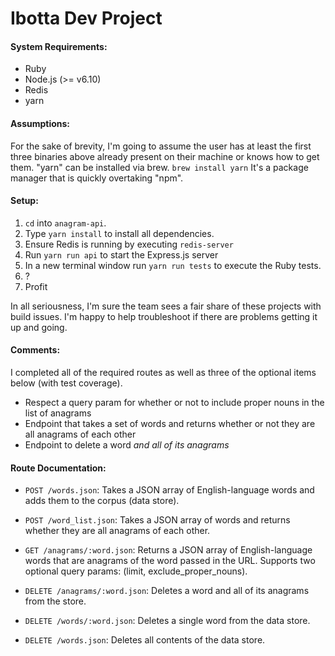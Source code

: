 # Ibotta Dev Project
#### System Requirements:
- Ruby
- Node.js (>= v6.10)
- Redis
- yarn

#### Assumptions:
For the sake of brevity, I'm going to assume the user has at least the first three binaries above already present on their machine or knows how to get them. "yarn" can be installed via brew. `brew install yarn` It's a package manager that is quickly overtaking "npm".

#### Setup:
1. `cd` into `anagram-api`.
2. Type `yarn install` to install all dependencies.
3. Ensure Redis is running by executing `redis-server`
4. Run `yarn run api` to start the Express.js server
5. In a new terminal window run `yarn run tests` to execute the Ruby tests.
6. ?
7. Profit

In all seriousness, I'm sure the team sees a fair share of these projects with build issues. I'm happy to help troubleshoot if there are problems getting it up and going.

#### Comments:
I completed all of the required routes as well as three of the optional items below (with test coverage).

- Respect a query param for whether or not to include proper nouns in the list of anagrams
- Endpoint that takes a set of words and returns whether or not they are all anagrams of each other
- Endpoint to delete a word *and all of its anagrams*

#### Route Documentation:
* `POST /words.json`: Takes a JSON array of English-language words and adds them to the corpus (data store).

* `POST /word_list.json`: Takes a JSON array of words and returns whether they are all anagrams of each other.

* `GET /anagrams/:word.json`: Returns a JSON array of English-language words that are anagrams of the word passed in the URL. Supports two optional query params: (limit, exclude_proper_nouns).

* `DELETE /anagrams/:word.json`: Deletes a word and all of its anagrams from the store.

* `DELETE /words/:word.json`: Deletes a single word from the data store.

* `DELETE /words.json`: Deletes all contents of the data store.